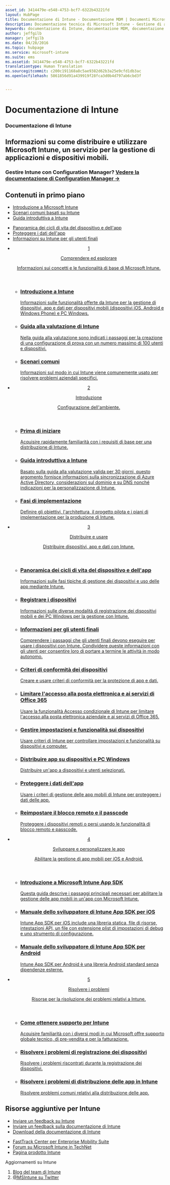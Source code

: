 ```yaml
---
asset_id: 3414479e-e548-4753-bcf7-6322b43221fd
layout: HubPage
title: Documentazione di Intune - Documentazione MDM | Documenti Microsoft
description: Documentazione tecnica di Microsoft Intune - Gestione di applicazioni e dispositivi mobili
keywords: documentazione di Intune, documentazione MDM, documentazione di gestione di dispositivi mobili, documentazione di gestione di applicazioni e dispositivi mobili
author: jeffgilb
manager: jeffgilb
ms.date: 04/28/2016
ms.topic: hubpage
ms.service: microsoft-intune
ms.suite: ems
ms.assetid: 3414479e-e548-4753-bcf7-6322b43221fd
translationtype: Human Translation
ms.sourcegitcommit: c200c191168a8c5ae9382d62b3a25e9cfd1db3ac
ms.openlocfilehash: 5861856d91a439919f28fca3d0b4d797ab6cbd3f


---
```

# Documentazione di Intune
<article id="main">
    <section id="hero-content">
      <h1>Documentazione di Intune</h1>
      <h2>Informazioni su come distribuire e utilizzare Microsoft Intune, un servizio per la gestione di applicazioni e dispositivi mobili.</h2>
      <h3>Gestire Intune con Configuration Manager? <a href="http://go.microsoft.com/fwlink/?LinkId=816854" target="_blank">Vedere la documentazione di Configuration Manager &rarr;</a></h3>
    </section>
    <section id="featured" class="container">
      <h2 class="section-heading"><span class="icon icon-warning"></span> Contenuti in primo piano</h2>
      <div class="features row">
        <ul class="column column-half">
          <li><a href="/intune/understand-explore/introduction-to-microsoft-intune">Introduzione a Microsoft Intune</a></li>
          <li><a href="/intune/understand-explore/common-ways-to-use-intune">Scenari comuni basati su Intune</a></li>
          <li><a href="/intune/get-started/start-with-a-paid-subscription-to-microsoft-intune">Guida introduttiva a Intune</a></li>
        </ul>
        <ul class="column column-half">
          <li><a href="/intune/deploy-use/overview-of-device-and-app-lifecycles-in-microsoft-intune">Panoramica dei cicli di vita del dispositivo e dell'app</a></li>
          <li><a href="/intune/deploy-use/protect-app-data-using-mobile-app-management-policies-with-microsoft-intune">Proteggere i dati dell'app</a></li>
          <li><a href="/intune/deploy-use/what-to-tell-your-end-users-about-using-microsoft-intune">Informazioni su Intune per gli utenti finali</a></li>
        </ul>
      </div>
    </section>
    <div id="journeys">
      <section class="container">
        <!-- <h2 class="section-heading"><span class="icon icon-inheritance"></span> Stages</h2> -->
        <ul class="journeys-list">
          <li class="journey-step">
            <header class="journey-step-header row">
              <a href="/intune/understand-explore/introduction-to-microsoft-intune">
                <div class="title column-third">
                  <span class="step-number">1</span>
                  <p>Comprendere ed esplorare</p>
                </div>
                <p class="description column-two-thirds">Informazioni sui concetti e le funzionalità di base di Microsoft Intune.
                </p>
              </a>
            </header>
            <section class="journey-step-elements content">
              <ul class="row">
                <li class="column-third">
                  <a href="/intune/understand-explore/introduction-to-microsoft-intune">
                    <h3>Introduzione a Intune</h3>
                    <p>Informazioni sulle funzionalità offerte da Intune per la gestione di dispositivi, app e dati per dispositivi mobili (dispositivi iOS, Android e Windows Phone) e PC Windows.</p>
                  </a>
                </li>
                <li class="column-third">
                  <a href="/intune/understand-explore/get-started-with-a-30-day-trial-of-microsoft-intune">
                    <h3>Guida alla valutazione di Intune</h3>
                    <p>Nella guida alla valutazione sono indicati i passaggi per la creazione di una configurazione di prova con un numero massimo di 100 utenti e dispositivi.</p>
                  </a>
                </li>
                <li class="column-third">
                  <a href="/intune/understand-explore/common-ways-to-use-intune">
                    <h3>Scenari comuni</h3>
                    <p>Informazioni sul modo in cui Intune viene comunemente usato per risolvere problemi aziendali specifici.</p>
                  </a>
                </li>
              </ul>
            </section>
          </li>
          <li class="journey-step">
            <header class="journey-step-header row">
              <a href="/intune/get-started/what-to-know-before-you-start-microsoft-intune">
                <div class="title column-third">
                  <span class="step-number">2</span>
                  <p>Introduzione</p>
                </div>
                <p class="description column-two-thirds">Configurazione dell'ambiente.
                </p>
              </a>
            </header>
            <section class="journey-step-elements content">
              <ul class="row">
                <li class="column-third">
                  <a href="/intune/get-started/what-to-know-before-you-start-microsoft-intune">
                    <h3>Prima di iniziare</h3>
                    <p>Acquisire rapidamente familiarità con i requisiti di base per una distribuzione di Intune.</p>
                  </a>
                </li>
                <li class="column-third">
                  <a href="/intune/get-started/start-with-a-paid-subscription-to-microsoft-intune">
                    <h3>Guida introduttiva a Intune</h3>
                    <p>Basato sulla guida alla valutazione valida per 30 giorni, questo argomento fornisce informazioni sulla sincronizzazione di Azure Active Directory, considerazioni sul dominio e su DNS nonché indicazioni per la personalizzazione di Intune.</p>
                  </a>
                </li>
                <li class="column-third">
                  <a href="/intune/get-started/rollout-phases-for-microsoft-intune-deployment">
                    <h3>Fasi di implementazione</h3>
                    <p>Definire gli obiettivi, l'architettura, il progetto pilota e i piani di implementazione per la produzione di Intune.</p>
                  </a>
                </li>
              </ul>
            </section>
          </li>
          <li class="journey-step">
            <header class="journey-step-header row">
              <a href="/intune/deploy-use/overview-of-device-and-app-lifecycles-in-microsoft-intune">
                <div class="title column-third">
                  <span class="step-number">3</span>
                  <p>Distribuire e usare</p>
                </div>
                <p class="description column-two-thirds">Distribuire dispositivi, app e dati con Intune.
                </p>
              </a>
            </header>
            <section class="journey-step-elements content">
              <ul class="row">
                <li class="column-third">
                  <a href="/intune/deploy-use/overview-of-device-and-app-lifecycles-in-microsoft-intune">
                    <h3>Panoramica dei cicli di vita del dispositivo e dell'app</h3>
                    <p>Informazioni sulle fasi tipiche di gestione dei dispositivi e uso delle app mediante Intune.</p>
                  </a>
                </li>
                <li class="column-third">
                  <a href="/intune/deploy-use/enroll-devices-in-microsoft-intune">
                    <h3>Registrare i dispositivi</h3>
                    <p>Informazioni sulle diverse modalità di registrazione dei dispositivi mobili e dei PC Windows per la gestione con Intune.</p>
                  </a>
                </li>
                <li class="column-third">
                  <a href="/intune/deploy-use/what-to-tell-your-end-users-about-using-microsoft-intune">
                    <h3>Informazioni per gli utenti finali</h3>
                    <p>Comprendere i passaggi che gli utenti finali devono eseguire per usare i dispositivi con Intune. Condividere queste informazioni con gli utenti per consentire loro di portare a termine le attività in modo autonomo.</p>
                  </a>
                </li>
              </ul>
          <ul class="row">
                <li class="column-third">
                  <a href="/intune/deploy-use/introduction-to-device-compliance-policies-in-microsoft-intune">
                    <h3>Criteri di conformità dei dispositivi</h3>
                    <p>Creare e usare criteri di conformità per la protezione di app e dati.</p>
                  </a>
                </li>
                <li class="column-third">
                  <a href="/intune/deploy-use/restrict-access-to-email-and-o365-services-with-microsoft-intune">
                    <h3>Limitare l'accesso alla posta elettronica e ai servizi di Office 365</h3>
                    <p>Usare la funzionalità Accesso condizionale di Intune per limitare l'accesso alla posta elettronica aziendale e ai servizi di Office 365.</p>
                  </a>
                </li>
                <li class="column-third">
                  <a href="/intune/deploy-use/manage-settings-and-features-on-your-devices-with-microsoft-intune-policies">
                    <h3>Gestire impostazioni e funzionalità sui dispositivi</h3>
                    <p>Usare criteri di Intune per controllare impostazioni e funzionalità su dispositivi e computer.</p>
                  </a>
                </li>
              </ul>
                <ul class="row">
                <li class="column-third">
                  <a href="/intune/deploy-use/deploy-apps-in-microsoft-intune">
                    <h3>Distribuire app su dispositivi e PC Windows</h3>
                    <p>Distribuire un'app a dispositivi e utenti selezionati.</p>
                  </a>
                </li>
                <li class="column-third">
                  <a href="/intune/deploy-use/protect-app-data-using-mobile-app-management-policies-with-microsoft-intune">
                    <h3>Proteggere i dati dell'app</h3>
                    <p>Usare i criteri di gestione delle app mobili di Intune per proteggere i dati delle app.</p>
                  </a>
                </li>
                <li class="column-third">
                  <a href="/intune/deploy-use/use-remote-lock-and-passcode-reset-in-microsoft-intune">
                    <h3>Reimpostare il blocco remoto e il passcode</h3>
                    <p>Proteggere i dispositivi remoti o persi usando le funzionalità di blocco remoto e passcode.</p>
                  </a>
                </li>
              </ul>
        </section>
          </li>
          <li class="journey-step">
            <header class="journey-step-header row">
              <a href="/intune/develop/intune-app-sdk">
                <div class="title column-third">
                  <span class="step-number">4</span>
                  <p>Sviluppare e personalizzare le app</p>
                </div>
                <p class="description column-two-thirds">Abilitare la gestione di app mobili per iOS e Android.</p>
              </a>
            </header>
            <section class="journey-step-elements content">
              <ul class="row">
                <li class="column-third">
                  <a href="/intune/develop/intune-app-sdk-get-started">
                    <h3>Introduzione a Microsoft Intune App SDK</h3>
                    <p>Questa guida descrive i passaggi principali necessari per abilitare la gestione delle app mobili in un'app con Microsoft Intune.</p>
                  </a>
                </li>
                <li class="column-third">
                  <a href="/intune/develop/intune-app-sdk-ios">
                    <h3>Manuale dello sviluppatore di Intune App SDK per iOS</h3>
                    <p>Intune App SDK per iOS include una libreria statica, file di risorse, intestazioni API, un file con estensione plist di impostazioni di debug e uno strumento di configurazione.</p>
                  </a>
                </li>
                <li class="column-third">
                  <a href="/intune/develop/intune-app-sdk-android">
                    <h3>Manuale dello sviluppatore di Intune App SDK per Android</h3>
                    <p>Intune App SDK per Android è una libreria Android standard senza dipendenze esterne.</p>
                  </a>
                </li>
              </ul>
            </section>
            </li>
      <li class="journey-step">
            <header class="journey-step-header row">
              <a href="/intune/troubleshoot/how-to-get-support-for-microsoft-intune">
                <div class="title column-third">
                  <span class="step-number">5</span>
                  <p>Risolvere i problemi</p>
                </div>
                <p class="description column-two-thirds">Risorse per la risoluzione dei problemi relativi a Intune.</p>
              </a>
            </header>
            <section class="journey-step-elements content">
              <ul class="row">
                <li class="column-third">
                  <a href="/intune/troubleshoot/how-to-get-support-for-microsoft-intune">
                    <h3>Come ottenere supporto per Intune</h3>
                    <p>Acquisire familiarità con i diversi modi in cui Microsoft offre supporto globale tecnico, di pre-vendita e per la fatturazione.</p>
                  </a>
                </li>
                <li class="column-third">
                  <a href="/intune/troubleshoot/troubleshoot-device-enrollment-in-intune">
                    <h3>Risolvere i problemi di registrazione dei dispositivi</h3>
                    <p>Risolvere i problemi riscontrati durante la registrazione dei dispositivi.</p>
                  </a>
                </li>
                <li class="column-third">
                  <a href="/intune/troubleshoot/troubleshoot-app-deployment-problems-in-microsoft-intune">
                    <h3>Risolvere i problemi di distribuzione delle app in Intune</h3>
                    <p>Risolvere problemi comuni relativi alla distribuzione delle app.</p>
                  </a>
                </li>
              </ul>
            </section>
          </li>
        </ul>
      </section>
    </div>
    <div class="section-border">
      <section class="resources container">
      <h2 class="section-heading"><span class="icon icon-note"></span>Risorse aggiuntive per Intune</h2>
      <div class="resource-list row">
          <ul class="column-half">
          <li><a href="https://microsoftintune.uservoice.com/" target="_blank">Inviare un feedback su Intune</a></li>
          <li><a href="https://microsoftintune.uservoice.com/forums/297408-issues/category/113871-documentation" target="_blank">Inviare un feedback sulla documentazione di Intune</a></li>
          <li><a href="https://gallery.technet.microsoft.com/site/search?f%5B0%5D.Type=User&f%5B0%5D.Value=ECM%20Docs%20Team%20-%20MSFT" target="_blank">Download della documentazione di Intune</a></li>
          </ul>
          <ul class="column-half">
          <li><a href="/enterprise-mobility/solutions/fasttrack-center-benefit-for-enterprise-mobility-suite-ems" target="_blank">FastTrack Center per Enterprise Mobility Suite</a></li>
          <li><a href="https://social.technet.microsoft.com/Forums/en-US/home?category=microsoftintune&filter=alltypes&sort=lastpostdesc" target="_blank">Forum su Microsoft Intune in TechNet</a></li>
          <li><a href="https://www.microsoft.com/en-us/server-cloud/products/microsoft-intune/default.aspx" target="_blank">Pagina prodotto Intune</a></li>
          </ul>
      </div>
      </section>
    </div>
    <aside class="alert alert-social">
      <p>Aggiornamenti su Intune</p>
      <ol class="action-list">
        <li><a href="https://blogs.technet.com/b/microsoftintune/" target="_blank" class="button-bordered button-translucent">Blog del team di Intune</a></li>
        <li><a href="https://twitter.com/msintune/" target="_blank" class="button-bordered button-translucent">@MSIntune su Twitter</a></li>
      </ol>
    </aside>
</article>



<!--HONumber=Aug16_HO1-->


